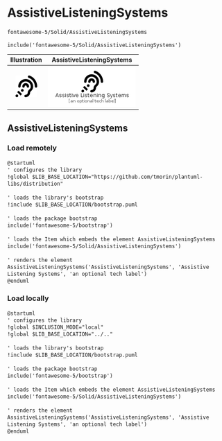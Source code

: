 # AssistiveListeningSystems


```text
fontawesome-5/Solid/AssistiveListeningSystems
```

```text
include('fontawesome-5/Solid/AssistiveListeningSystems')
```



| Illustration | AssistiveListeningSystems |
| :---: | :---: |
| ![illustration for Illustration](../../fontawesome-5/Solid/AssistiveListeningSystems.png) | ![illustration for AssistiveListeningSystems](../../fontawesome-5/Solid/AssistiveListeningSystems.Local.png) |




## AssistiveListeningSystems

### Load remotely
```plantuml
@startuml
' configures the library
!global $LIB_BASE_LOCATION="https://github.com/tmorin/plantuml-libs/distribution"

' loads the library's bootstrap
!include $LIB_BASE_LOCATION/bootstrap.puml

' loads the package bootstrap
include('fontawesome-5/bootstrap')

' loads the Item which embeds the element AssistiveListeningSystems
include('fontawesome-5/Solid/AssistiveListeningSystems')

' renders the element
AssistiveListeningSystems('AssistiveListeningSystems', 'Assistive Listening Systems', 'an optional tech label')
@enduml
```

### Load locally
```plantuml
@startuml
' configures the library
!global $INCLUSION_MODE="local"
!global $LIB_BASE_LOCATION="../.."

' loads the library's bootstrap
!include $LIB_BASE_LOCATION/bootstrap.puml

' loads the package bootstrap
include('fontawesome-5/bootstrap')

' loads the Item which embeds the element AssistiveListeningSystems
include('fontawesome-5/Solid/AssistiveListeningSystems')

' renders the element
AssistiveListeningSystems('AssistiveListeningSystems', 'Assistive Listening Systems', 'an optional tech label')
@enduml
```

